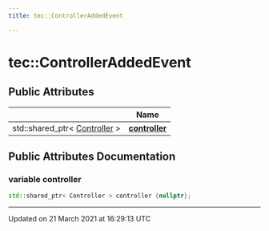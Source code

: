 ```yaml
---
title: tec::ControllerAddedEvent

---
```


# tec::ControllerAddedEvent



## Public Attributes

|                | Name           |
| -------------- | -------------- |
| std::shared_ptr< [Controller](/engine/Classes/structtec_1_1_controller/) > | **[controller](/engine/Classes/structtec_1_1_controller_added_event/#variable-controller)**  |

## Public Attributes Documentation

### variable controller

```cpp
std::shared_ptr< Controller > controller {nullptr};
```


-------------------------------

Updated on 21 March 2021 at 16:29:13 UTC